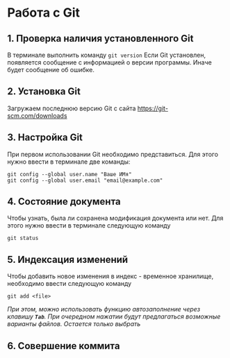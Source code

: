 # Работа с Git

## 1. Проверка наличия установленного Git

В терминале выполнить команду `git version`
Если Git установлен, появляется сообщение с информацией о версии программы. Иначе будет сообщение об ошибке.

## 2. Установка Git
Загружаем последнюю версию Git с сайта https://git-scm.com/downloads

## 3. Настройка Git
При первом использовании Git необходимо представиться. Для этого нужно ввести в терминале две команды:
```
git config --global user.name "Ваше ИМя"
git config --global user.email "email@example.com"
```
## 4. Состояние документа

Чтобы узнать, была ли сохранена модификация документа или нет. Для этого нужно ввести в терминале следующую команду
```
git status
```
## 5. Индексация изменений

Чтобы добавить новое изменения в индекс - временное хранилище, необходимо ввести следующую команду
```
git add <file>
```
*При этом, можно использовать функцию автозаполнение через клавишу **`Tab`**. При очередном нажатии будут предлагаться возможные варианты файлов. Остается только выбрать*

## 6. Совершение коммита

